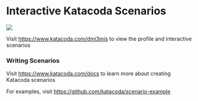 # Interactive Katacoda Scenarios

[![](http://shields.katacoda.com/katacoda/dmi3mis/count.svg)](https://www.katacoda.com/dmi3mis "Get your profile on Katacoda.com")

Visit https://www.katacoda.com/dmi3mis to view the profile and interactive scenarios

### Writing Scenarios
Visit https://www.katacoda.com/docs to learn more about creating Katacoda scenarios

For examples, visit https://github.com/katacoda/scenario-example
